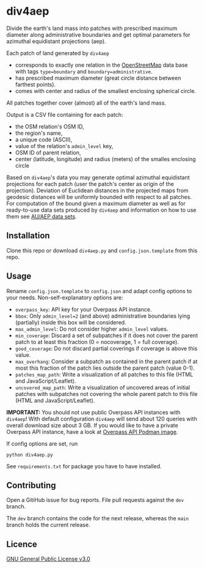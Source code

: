 # div4aep

Divide the earth's land mass into patches with prescribed maximum diameter along administrative boundaries and get optimal parameters for azimuthal equidistant projections (aep).

Each patch of land generated by `div4aep`
* corresponds to exactly one relation in the [OpenStreetMap](https://openstreetmap.org) data base with tags `type=boundary` and `boundary=administrative`.
* has prescribed maximum diameter (great circle distance between farthest points).
* comes with center and radius of the smallest enclosing spherical circle.

All patches together cover (almost) all of the earth's land mass.

Output is a CSV file containing for each patch:
* the OSM relation's OSM ID,
* the region's name,
* a unique code (ASCII),
* value of the relation's `admin_level` key,
* OSM ID of parent relation,
* center (latitude, longitude) and radius (meters) of the smalles enclosing circle

Based on `div4aep`'s data you may generate optimal azimuthal equidistant projections for each patch (user the patch's center as origin of the projection). Deviation of Euclidean distances in the projected maps from geodesic distances will be uniformly bounded with respect to all patches. For computation of the bound given a maximum diameter as well as for ready-to-use data sets produced by `div4aep` and information on how to use them see [AU/AEP data sets](https://whz.de/~jef19jdw/codedata/au_aep_datasets.html).

## Installation

Clone this repo or download `div4aep.py` and `config.json.template` from this repo.

## Usage

Rename `config.json.template` to `config.json` and adapt config options to your needs. Non-self-explanatory options are:
* `overpass_key`: API key for your Overpass API instance.
* `bbox`: Only `admin_level=2` (and above) administrative boundaries lying (partially) inside this box will be considered.
* `max_admin_level`: Do not consider higher `admin_level` values.
* `min_coverage`: Discard a set of subpatches if it does not cover the parent patch to at least this fraction (0 = nocoverage, 1 = full coverage).
* `good_coverage`: Do not discard partial coverings if coverage is above this value.
* `max_overhang`: Consider a subpatch as contained in the parent patch if at most this fraction of the patch lies outside the parent patch (value 0-1).
* `patches_map_path`: Write a visualization of all patches to this file (HTML and JavaScript/Leaflet).
* `uncovered_map_path`: Write a visualization of uncovered areas of initial patches with subpatches not covering the whole parent patch to this file (HTML and JavaScript/Leaflet).

**IMPORTANT:** You should not use public Overpass API instances with `div4aep`! With default configuration `div4aep` will send about 120 queries with overall download size about 3 GB. If you would like to have a private Overpass API instance, have a look at [Overpass API Podman image](https://github.com/jeflem/overpass-podman).

If config options are set, run
```
python div4aep.py
```
See `requirements.txt` for package you have to have installed.

## Contributing

Open a GitiHub issue for bug reports. File pull requests against the `dev` branch.

The `dev` branch contains the code for the next release, whereas the `main` branch holds the current release.

## Licence
[GNU General Public License v3.0](https://www.gnu.org/licenses/gpl-3.0.html.en)